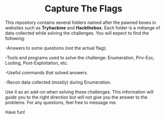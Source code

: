 <h1 align="center"> Capture The Flags </h1>

<p>This repository contains several folders named after the pawned boxes in websites such as <strong>Tryhackme</strong> and <strong>Hackthebox.</strong> 
Each folder is a mélange of data collected while solving the challenges. You will expect to find the following:</p>

-Answers to some questions (not the actual flag);

-Tools and programs used to solve the challenge: Enumeration, Priv-Esc, Looting, Post-Exploitation, etc.

-Useful commands that solved answers.

-Recon data collected (mostly) during Enumeration.

<p>Use it as an add-on when solving these challenges. This information will guide you to the right direction but will not give you the answer to the problems. 
For any questions, feel free to message me. 

Have fun! </p>

